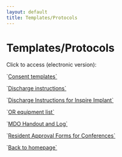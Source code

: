 ```yaml
---
layout: default
title: Templates/Protocols
---
```

<h1>
Templates/Protocols
</h1>
<p>
Click to access (electronic version):
</p>
<p>
`<a href="https://1drv.ms/f/s!AgoNMr1jv4esgtB_XesPkzDNWmAYbw">Consent templates`</a>
</p>
<p>
`<a href="https://1drv.ms/w/s!AgoNMr1jv4esgtB-EB_yGrmtyULstQ">Discharge instructions`</a>
</p>
<p>
`<a href="https://1drv.ms/b/s!AgoNMr1jv4esgbMvDI7FAwrYUtDQVg">Discharge Instructions for Inspire Implant`</a>
</p>
<p>
`<a href="https://1drv.ms/p/s!AgoNMr1jv4esgsJGAXN7TbROeBe8jQ">OR equipment list`</a>
</p>
<p>
`<a href="https://1drv.ms/w/s!AgoNMr1jv4esgbon7kS9r1SFII1IPg">MDO Handout and Log`</a>
</p>
<p>
`<a href="https://1drv.ms/w/s!AgoNMr1jv4esgsJIEtgeKz9gNRBggA">Resident Approval Forms for Conferences`</a>
</p>
<p>
`<a href="index.html">Back to homepage`</a>
</p>
